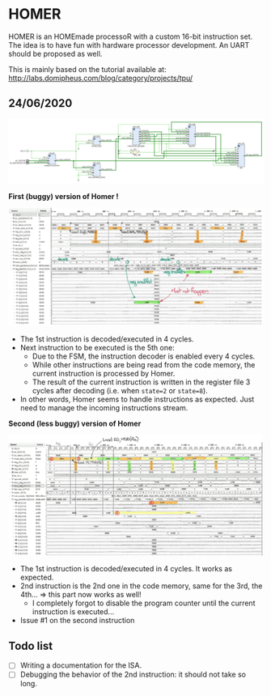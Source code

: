 # HOMER
HOMER is an HOMEmade processoR with a custom 16-bit instruction set. The idea is to have fun with hardware processor development. An UART should be proposed as well.

This is mainly based on the tutorial available at: http://labs.domipheus.com/blog/category/projects/tpu/

## 24/06/2020

![sche](./img/homer_schematic.png)

**First  (buggy) version of Homer !**

![img](./img/homer_screen1.png)
- The 1st instruction is decoded/executed in 4 cycles.
- Next instruction to be executed is the 5th one:
  - Due to the FSM, the instruction decoder is enabled every 4 cycles.
  - While other instructions are being read from the code memory, the current instruction is processed by Homer.
  - The result of the current instruction is written in the register file 3 cycles after decoding (i.e. when `state=2` or `state=8`).
- In other words, Homer seems to handle instructions as expected. Just need to manage the incoming instructions stream.

**Second (less buggy) version of Homer**

![img2](./img/homer_screen2.png)

- The 1st instruction is decoded/executed in 4 cycles. It works as expected.
- 2nd instruction is the 2nd one in the code memory, same for the 3rd, the 4th... => this part now works as well!
  - I completely forgot to disable the program counter until the current instruction is executed...
- Issue #1 on the second instruction

## Todo list

- [ ] Writing a documentation for the ISA.
- [ ] Debugging the behavior of the 2nd instruction: it should not take so long.
